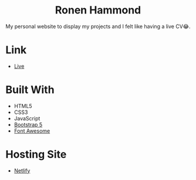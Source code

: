 <h1 align="center"> Ronen Hammond </h1>
  
<p align='center'>My personal website to display my projects and I felt like having a live CV😂.</p>

# Link
- [Live](https://www.ronenhammond.me "Live View")

# Built With
- HTML5
- CSS3
- JavaScript
- [Bootstrap 5](https://getbootstrap.com/)
- [Font Awesome](https://fontawesome.com)

# Hosting Site
- [Netlify](https://www.netlify.com/)
